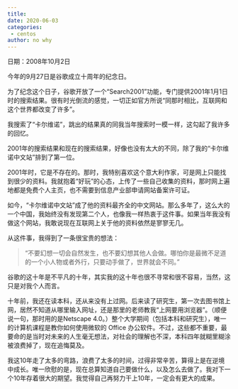```yaml
---
title: 
date: 2020-06-03
categories:
 - centos
author: no why
---
```


日期：2008年10月2日

今年的9月27日是谷歌成立十周年的纪念日。

为了纪念这个日子，谷歌开放了一个“Search2001”功能，专门提供2001年1月1日时的搜索结果。很有时光倒流的感觉，一切正如官方所说“同那时相比，互联网和这个世界都改变了许多”。

我搜索了“卡尔维诺”，跳出的结果真的同我当年搜索时一模一样，这勾起了我许多的回忆。

2001年的搜索结果和现在的搜索结果，好像也没有太大的不同，除了我的“卡尔维诺中文站”排到了第一位。

2001年时，它是不存在的。那时，我特别喜欢这个意大利作家，可是网上只能找到很少的资料。我就抱着“好玩”的心态，上传了一些自己收集的资料，那时网上遍地都是免费个人主页，也不需要到信息产业部申请网站备案许可证。

如今，“卡尔维诺中文站”成了他的资料最齐全的中文网站。那么多年了，这么大的一个中国，我始终没有发现第二个人，也像我一样热衷于这件事。如果当年我没有做这个网站，我敢说现在互联网上关于他的资料依然是寥寥无几。

从这件事，我得到了一条很宝贵的想法：

> “不要幻想一切会自然发生，也不要幻想其他人会做。哪怕你是最微不足道的一个小人物或者外行，只要动手做了，世界就会不同。”

谷歌的这十年是不平凡的十年，其实我的这十年也很不寻常和很不容易，当然，这只是对我个人而言。

十年前，我还在读本科，还从来没有上过网。后来读了研究生，第一次去图书馆上网，居然不知道从哪里输入网址，还是那里的老师教我“上网要用浏览器”。（顺便说一句，那时用的是Netscape 4.0。）整个大学期间（包括本科和研究生），唯一的计算机课程是教你如何使用微软的 Office 办公软件。不过，这些都不重要，最要命的是当时对未来的人生毫无想法，对社会的理解也不深，本科四年就糊里糊涂被浪费掉了，现在追悔莫及。

我这10年走了太多的弯路，浪费了太多的时间，过得非常辛苦，算得上是在逆境中成长。唯一欣慰的是，现在总算知道自己要做什么，以及怎么去做了。我对下一个10年存着很大的期望。我觉得自己再努力干上10年，一定会有更大的成果。

<valine></valine>
